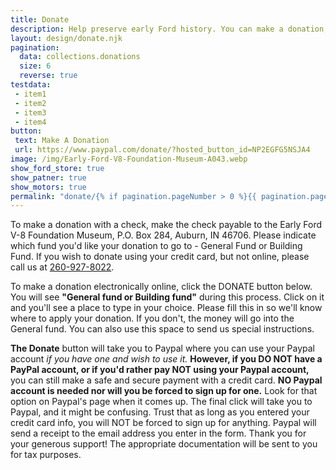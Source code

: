 ```yaml
---
title: Donate
description: Help preserve early Ford history. You can make a donation, establish planned giving, buy a brick, and more.
layout: design/donate.njk
pagination:
  data: collections.donations
  size: 6
  reverse: true
testdata:
 - item1
 - item2
 - item3
 - item4
button: 
 text: Make A Donation
 url: https://www.paypal.com/donate/?hosted_button_id=NP2EGFG5NSJA4
image: /img/Early-Ford-V8-Foundation-Museum-A043.webp
show_ford_store: true
show_patner: true
show_motors: true
permalink: "donate/{% if pagination.pageNumber > 0 %}{{ pagination.pageNumber + 1 }}/{% endif %}index.html"
---
```

To make a donation with a check, make the check payable to the Early Ford V-8 Foundation Museum, P.O. Box 284, Auburn, IN 46706. Please indicate which fund you'd like your donation to go to - General Fund or Building Fund. If you wish to donate using your credit card, but not online, please call us at [260-927-8022](tel:2609278022).  

To make a donation electronically online, click the DONATE button below. You will see **"General fund or Building fund"** during this process. Click on it and you'll see a place to type in your choice. Please fill this in so we'll know where to apply your donation. If you don't, the money will go into the General fund. You can also use this space to send us special instructions.  

**The Donate** button will take you to Paypal where you can use your Paypal account _if you have one and wish to use it._ **However, if you DO NOT have a PayPal account, or if you'd rather pay NOT using your Paypal account,** you can still make a safe and secure payment with a credit card. **NO Paypal account is needed nor will you be forced to sign up for one.** Look for that option on Paypal's page when it comes up. The final click will take you to Paypal, and it might be confusing. Trust that as long as you entered your credit card info, you will NOT be forced to sign up for anything. Paypal will send a receipt to the email address you enter in the form. Thank you for your generous support! The appropriate documentation will be sent to you for tax purposes.
